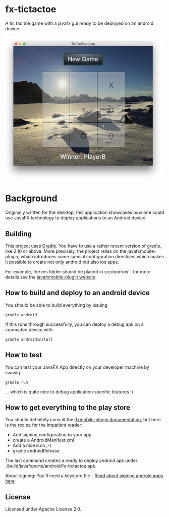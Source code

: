 # fx-tictactoe

A tic tac toe game with a javafx gui ready to be deployed on an android device.

![Screenshot](fx-tictactoe.png)

# Background

Originally written for the desktop, this application showcases how one could use JavaFX technology
to deploy applications to an Android device.

## Building

This project uses [Gradle](http://www.gradle.org/). You have to use a rather recent version of gradle, like 2.10 or above.
More precisely, the project relies on the javafxmobile-plugin, which introduces some special
configuration directives which makes it possible to create not only android but also ios apps.

For example, the res folder should be placed in _src/android_ - for more details see the
[javafxmobile-plugin website](http://docs.gluonhq.com/javafxports/)

## How to build and deploy to an android device

You should be able to build everything by issuing

    gradle android

If this runs through successfully, you can deploy a debug apk on a connected device with

    gradle androidInstall

## How to test

You can test your JavaFX App directly on your developer machine by issuing

    gradle run

... which is quite nice to debug application specific features :)

## How to get everything to the play store

You should definitely consult the [jfxmobile-plugin documentation](http://docs.gluonhq.com/javafxports/#_android_4), but here is the recipe for the impatient reader:

  - Add signing configuration to your app
  - create a AndroidManifest.xml
  - Add a nice icon ;-)
  - gradle androidRelease

The last command creates a ready to deploy android apk under ./build/javafxports/android/fx-tictactoe.apk.

About signing: You'll need a keystore file - [Read about signing android apps here](https://developer.android.com/tools/publishing/app-signing.html)

## License

Licensed under Apache License 2.0.
